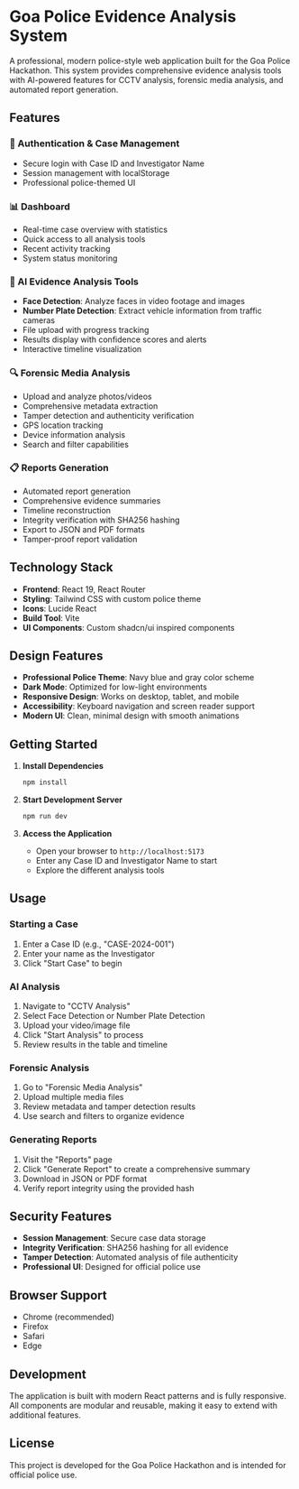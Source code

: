 # Goa Police Evidence Analysis System

A professional, modern police-style web application built for the Goa Police Hackathon. This system provides comprehensive evidence analysis tools with AI-powered features for CCTV analysis, forensic media analysis, and automated report generation.

## Features

### 🔐 Authentication & Case Management
- Secure login with Case ID and Investigator Name
- Session management with localStorage
- Professional police-themed UI

### 📊 Dashboard
- Real-time case overview with statistics
- Quick access to all analysis tools
- Recent activity tracking
- System status monitoring

### 🤖 AI Evidence Analysis Tools
- **Face Detection**: Analyze faces in video footage and images
- **Number Plate Detection**: Extract vehicle information from traffic cameras
- File upload with progress tracking
- Results display with confidence scores and alerts
- Interactive timeline visualization

### 🔍 Forensic Media Analysis
- Upload and analyze photos/videos
- Comprehensive metadata extraction
- Tamper detection and authenticity verification
- GPS location tracking
- Device information analysis
- Search and filter capabilities

### 📋 Reports Generation
- Automated report generation
- Comprehensive evidence summaries
- Timeline reconstruction
- Integrity verification with SHA256 hashing
- Export to JSON and PDF formats
- Tamper-proof report validation

## Technology Stack

- **Frontend**: React 19, React Router
- **Styling**: Tailwind CSS with custom police theme
- **Icons**: Lucide React
- **Build Tool**: Vite
- **UI Components**: Custom shadcn/ui inspired components

## Design Features

- **Professional Police Theme**: Navy blue and gray color scheme
- **Dark Mode**: Optimized for low-light environments
- **Responsive Design**: Works on desktop, tablet, and mobile
- **Accessibility**: Keyboard navigation and screen reader support
- **Modern UI**: Clean, minimal design with smooth animations

## Getting Started

1. **Install Dependencies**
   ```bash
   npm install
   ```

2. **Start Development Server**
   ```bash
   npm run dev
   ```

3. **Access the Application**
   - Open your browser to `http://localhost:5173`
   - Enter any Case ID and Investigator Name to start
   - Explore the different analysis tools

## Usage

### Starting a Case
1. Enter a Case ID (e.g., "CASE-2024-001")
2. Enter your name as the Investigator
3. Click "Start Case" to begin

### AI Analysis
1. Navigate to "CCTV Analysis"
2. Select Face Detection or Number Plate Detection
3. Upload your video/image file
4. Click "Start Analysis" to process
5. Review results in the table and timeline

### Forensic Analysis
1. Go to "Forensic Media Analysis"
2. Upload multiple media files
3. Review metadata and tamper detection results
4. Use search and filters to organize evidence

### Generating Reports
1. Visit the "Reports" page
2. Click "Generate Report" to create a comprehensive summary
3. Download in JSON or PDF format
4. Verify report integrity using the provided hash

## Security Features

- **Session Management**: Secure case data storage
- **Integrity Verification**: SHA256 hashing for all evidence
- **Tamper Detection**: Automated analysis of file authenticity
- **Professional UI**: Designed for official police use

## Browser Support

- Chrome (recommended)
- Firefox
- Safari
- Edge

## Development

The application is built with modern React patterns and is fully responsive. All components are modular and reusable, making it easy to extend with additional features.

## License

This project is developed for the Goa Police Hackathon and is intended for official police use.